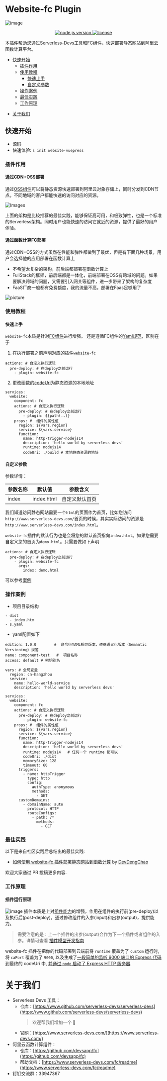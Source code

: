 # Website-fc Plugin
![image](https://img.alicdn.com/imgextra/i1/O1CN01X9ucax1hNPxyaFLkb_!!6000000004265-2-tps-1810-686.png)
<p align="center" class="flex justify-center">
  <a href="https://nodejs.org/en/" class="ml-1">
    <img src="https://img.shields.io/badge/node-%3E%3D%2010.8.0-brightgreen" alt="node.js version">
  </a>
  <a href="https://github.com/devsapp/website-fc/blob/master/LICENSE" class="ml-1">
    <img src="https://img.shields.io/badge/License-MIT-green" alt="license">
  </a>
</p>

本插件帮助您通过[Serverless-Devs](https://github.com/Serverless-Devs/Serverless-Devs)工具和[FC组件](https://github.com/devsapp/fc)，快速部署静态网站到阿里云函数计算平台。


- [快速开始](#快速开始)
  - [插件作用](#插件作用)
  - [使用教程](#使用教程)
    - [快速上手](#快速上手)
    - [自定义参数](#自定义参数)
  - [操作案例](#操作案例)
  - [最佳实践](#最佳实践)
  - [工作原理](#工作原理)
<!-- - [插件开发](#插件开发)  
  - [插件模型开发指南](https://www.serverless-devs.com/sdm/serverless_package_model/3.package_model#%E6%8F%92%E4%BB%B6%E6%A8%A1%E5%9E%8B%E8%A7%84%E8%8C%83) -->
  
- [关于我们](#关于我们)

## 快速开始
- [源码](https://github.com/devsapp/start-website/tree/master/vuepress/src)
- 快速体验: `s init website-vuepress`
### 插件作用
#### 通过CDN+OSS部署
通过[OSS组件](https://github.com/devsapp/oss)可以将静态资源快速部署到阿里云对象存储上，同时分发到CDN节点。不同地域的客户都能快速的访问对应的资源。

![Images](https://img.alicdn.com/imgextra/i4/O1CN01yajAOr1qZd4TVVwCk_!!6000000005510-2-tps-928-468.png)

<!-- https://img.alicdn.com/imgextra/i3/O1CN01QaToWY1URuqznYbv0_!!6000000002515-2-tps-948-448.png -->

上面的架构是比较推荐的最佳实践，能够保证高可用，和极致弹性，也是一个标准的Serverless架构。同时用户也能快速的访问它就近的资源，提供了最好的用户体验。

#### 通过函数计算FC部署
通过CDN+OSS的方式虽然在性能和弹性都做到了最优，但是有下面几种场景，用户会选择他的应用部署在函数计算上

- 不希望太复杂的架构，前后端都部署在函数计算上
- FullStack的框架，前后端都是一体化，前端部署在OSS有跨域的问题。如果要解决跨域的问题，又需要引入网关等组件，进一步带来了架构的复杂度
- FaaS厂商一般都有免费额度，我的流量不高，部署在Faas足够用了

![picture](https://img.alicdn.com/imgextra/i2/O1CN01mZSY8t1afYL39b670_!!6000000003357-2-tps-838-492.png)

### 使用教程
#### 快速上手
`website-fc`本质是针对[FC组件](https://serverless-devs.com/fc/readme)进行增强。
还是遵循FC组件的[Yaml规范](https://serverless-devs.com/fc/yaml/readme)，区别在于
1. 在执行部署之前声明对应的插件`website-fc`
```
actions: # 自定义执行逻辑
  pre-deploy: # 在deploy之前运行
    - plugin: website-fc
```
2. 更改函数的[codeUri](https://serverless-devs.com/fc/yaml/function)为静态资源的本地地址
```
services:
  website:
    component: fc
    actions: # 自定义执行逻辑
      pre-deploy: # 在deploy之前运行
        - plugin: ${path(..)}
    props: #  组件的属性值
      region: ${vars.region}
      service: ${vars.service}
      function:
        name: http-trigger-nodejs14
        description: 'hello world by serverless devs'
        runtime: nodejs14
        codeUri: ./build # 本地静态资源的地址
```

#### 自定义参数

参数详情：

| 参数名称 | 默认值 | 参数含义 |
| --- | --- | --- |
| index  | index.html |  自定义默认首页    |

我们知道访问静态网站需要一个`html`的页面作为首页，比如您访问`http://www.serverless-devs.com/`首页的时候，其实实际访问的资源是`http://www.serverless-devs.com/index.html`。

`website-fc`插件的默认行为也是会将您的默认首页指向`index.html`。如果您需要自定义您的首页为`demo.html`。只需要做如下声明
```
actions: # 自定义执行逻辑
  pre-deploy: # 在deploy之前运行
    - plugin: website-fc
      args:
        index: demo.html
```

可以参考[案例](https://github.com/devsapp/start-realwrold/tree/master/src)

### 操作案例
- 项目目录结构
```
- dist
  - index.htm
- s.yaml
```
- yaml配置如下
```
edition: 1.0.0        #  命令行YAML规范版本，遵循语义化版本（Semantic Versioning）规范
name: component-test   #  项目名称
access: default # 密钥别名

vars: # 全局变量
  region: cn-hangzhou
  service:
    name: hello-world-service
    description: 'hello world by serverless devs'

services:
  website:
    component: fc
    actions: # 自定义执行逻辑
      pre-deploy: # 在deploy之前运行
        - plugin: website-fc
    props: #  组件的属性值
      region: ${vars.region}
      service: ${vars.service}
      function:
        name: http-trigger-nodejs14
        description: 'hello world by serverless devs'
        runtime: nodejs14   # 任何一个 runtime 都可以
        codeUri: ./dist
        memorySize: 128
        timeout: 60
      triggers:
        - name: httpTrigger
          type: http
          config:
            authType: anonymous
            methods:
              - GET
      customDomains:
        - domainName: auto
          protocol: HTTP
          routeConfigs:
            - path: /*
              methods:
                - GET
```

### 最佳实践

以下是来自社区实践后总结出的最佳实践:
+ [如何使用 website-fc 插件部署静态网站到函数计算](https://blog.dengchao.fun/2022/04/02/deploy-static-website-with-website-fc-plugin/) by [DevDengChao](https://github.com/DevDengChao)

欢迎大家通过 PR 投稿更多内容.

### 工作原理
#### 插件运行原理
![image](https://img.alicdn.com/imgextra/i4/O1CN017Zfcf11XmvsJGfMeg_!!6000000002967-2-tps-1462-468.png)
插件本质是上对[组件能力](https://www.serverless-devs.com/fc/readme)的增强，作用在组件的执行前(pre-deploy)以及执行后(post-deploy)。通过修改组件的入参(input)和出参(output)，提供能力。
> 需要注意的是：上一个插件的出参(output)会作为下一个插件或者组件的入参。详情可查看
[插件模型开发指南](https://www.serverless-devs.com/sdm/serverless_package_model/3.package_model#%E6%8F%92%E4%BB%B6%E6%A8%A1%E5%9E%8B%E8%A7%84%E8%8C%83)


website-fc 插件在把你的代码部署到云端前将 `runtime` 覆盖为了 `custom` 运行时, 将 `caPort` 覆盖为了 `9000`,
以及生成了[一段简单的监听 9000 端口的 Express 代码](https://github.com/devsapp/website-fc/blob/master/src/template.js)到最终的 codeUri 中, [并通过 `node` 启动了 Express HTTP 服务器](https://github.com/devsapp/website-fc/blob/master/src/index.js).

# 关于我们
- Serverless Devs 工具：
    - 仓库：[https://www.github.com/serverless-devs/serverless-devs](https://www.github.com/serverless-devs/serverless-devs)    
      > 欢迎帮我们增加一个 :star2: 
    - 官网：[https://www.serverless-devs.com/](https://www.serverless-devs.com/)
- 阿里云函数计算组件：
    - 仓库：[https://github.com/devsapp/fc](https://github.com/devsapp/fc)
    - 帮助文档：[https://www.serverless-devs.com/fc/readme](https://www.serverless-devs.com/fc/readme)
- 钉钉交流群：33947367    

